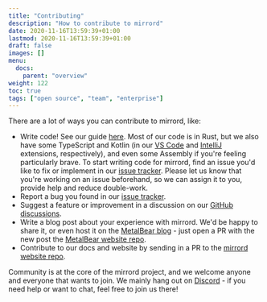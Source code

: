 ```yaml
---
title: "Contributing"
description: "How to contribute to mirrord"
date: 2020-11-16T13:59:39+01:00
lastmod: 2020-11-16T13:59:39+01:00
draft: false
images: []
menu:
  docs:
    parent: "overview"
weight: 122
toc: true
tags: ["open source", "team", "enterprise"]
---
```


There are a lot of ways you can contribute to mirrord, like:
- Write code! See our guide [here](https://github.com/metalbear-co/mirrord/blob/main/CONTRIBUTING.md). Most of our code is in Rust, but we also have some TypeScript and Kotlin (in our [VS Code](https://github.com/metalbear-co/mirrord-vscode) and [IntelliJ](https://github.com/metalbear-co/mirrord-intellij/pull/24) extensions, respectively), and even some Assembly if you're feeling particularly brave. To start writing code for mirrord, find an issue you'd like to fix or implement in our [issue tracker](https://github.com/metalbear-co/mirrord/issues). Please let us know that you're working on an issue beforehand, so we can assign it to you, provide help and reduce double-work.
- Report a bug you found in our [issue tracker](https://github.com/metalbear-co/mirrord/issues).
- Suggest a feature or improvement in a discussion on our [GitHub discussions](https://github.com/metalbear-co/mirrord/discussions).
- Write a blog post about your experience with mirrord. We'd be happy to share it, or even host it on the [MetalBear blog](https://metalbear.com/blog/) - just open a PR with the new post the [MetalBear website repo](https://github.com/metalbear-co/metalbear.co).
- Contribute to our docs and website by sending in a PR to the [mirrord website repo](https://github.com/metalbear-co/metalbear.co).

Community is at the core of the mirrord project, and we welcome anyone and everyone that wants to join. We mainly hang out on [Discord](https://discord.gg/metalbear) - if you need help or want to chat, feel free to join us there!
